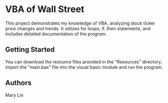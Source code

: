 # VBA of Wall Street

This project demonstrates my knowledge of VBA, analyzing stock ticker price changes and trends. 
It utilizes for loops, if..then statements, and includes detailed documentation of the program. 

## Getting Started

You can download the resource files provided in the "Resources" directory, import the "main.bas" file into the visual basic module and run the program.

## Authors

Mary Lin
